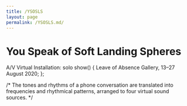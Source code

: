 ```yaml
---
title: /YSOSLS
layout: page
permalink: /YSOSLS.md/
---
```


# You Speak of Soft Landing Spheres
A/V Virtual Installation: solo show() { 
  Leave of Absence Gallery, 13–27 August 2020;
};

/*
The tones and rhythms of a phone conversation are translated into frequencies and rhythmical patterns, arranged to four virtual sound sources.
*/
